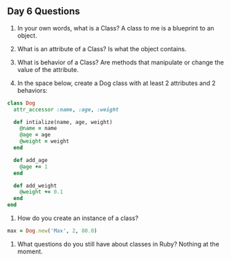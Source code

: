 ## Day 6 Questions

1. In your own words, what is a Class?
A class to me is a blueprint to an object.

1. What is an attribute of a Class?
Is what the object contains.

1. What is behavior of a Class?
Are methods that manipulate or change the value of the attribute.

1. In the space below, create a Dog class with at least 2 attributes and 2 behaviors:
```ruby
class Dog
  attr_accessor :name, :age, :weight

  def intialize(name, age, weight)
    @name = name
    @age = age
    @weight = weight
  end

  def add_age
    @age += 1
  end

  def add_weight
    @weight += 0.1
  end
end  
```

1. How do you create an instance of a class?
 ```ruby
 max = Dog.new('Max', 2, 80.0)
 ```

1. What questions do you still have about classes in Ruby?  Nothing at the moment.

